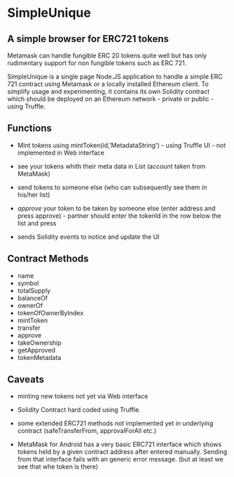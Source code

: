 # SimpleUnique

## A simple browser for ERC721 tokens

Metamask can handle fungible ERC 20 tokens quite well but has only rudimentary support for non fungible tokens such as ERC 721.

SimpleUnique is a single page Node.JS application to handle a simple ERC 721 contract using Metamask or a locally installed Ethereum client. To simplify usage and experimenting, it contains its own Solidity contract which should be deployed on an Ethereum network - private or public - using Truffle.

## Functions

* Mint tokens using mintToken(id,'MetadataString') - using Truffle UI - not implemented in Web interface

* see your tokens whith their meta data in List (account taken from MetaMask)

* send tokens to someone else (who can subsequently see them in his/her list) 

* *approve* your token to be taken by someone else (enter address and press approve) - partner should enter the tokenId in the row below the list and press *<fetch>*

* sends Solidity events to notice and update the UI


## Contract Methods

* name
* symbol
* totalSupply
* balanceOf
* ownerOf
* tokenOfOwnerByIndex
* mintToken
* transfer
* approve
* takeOwnership
* getApproved
* tokenMetadata

## Caveats

* minting new tokens not yet via Web interface

* Solidity Contract hard coded using Truffle. 

* some extended ERC721 methods not implemented yet in underlying contract (safeTransferFrom, approvalForAll etc.)

* MetaMask for Android has a very basic ERC721 interface which shows tokens held by a given contract address after entered manually. Sending from that interface fails with an generic error message. (but at least we see that whe token is there)
